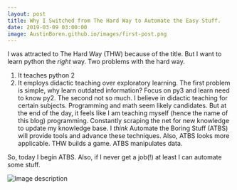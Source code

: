 ```yaml
--- 
layout: post
title: Why I Switched from The Hard Way to Automate the Easy Stuff. 
date: 2019-03-09 03:00:00
image: AustinBoren.github.io/images/first-post.png
---
```


I was attracted to The Hard Way (THW) because of the title. But I want to learn python the *right* way. Two problems with the hard way. 
  1. It teaches python 2 
  2. It employs didactic teaching over exploratory learning. 
The first problem is simple, why learn outdated information? Focus on py3 and learn need to know py2. The second not so much. I believe in didactic teaching for certain subjects. Programming and math seem likely candidates. But at the end of the day, it feels like I am teaching myself (hence the name of this blog) programming. Constantly scraping the net for new knowledge to update my knowledge base. I *think* Automate the Boring Stuff (ATBS) will provide tools and advance these techniques. Also, ATBS looks more applicable. THW builds a game. ATBS manipulates data. 

 So, today I begin ATBS. Also, if I never get a job(!) at least I can automate some stuff. 


![Image description](AustinBoren.github.io/images/a.jpg)





